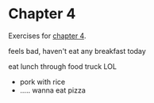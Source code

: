 # Chapter 4
Exercises for [chapter 4](https://info201.github.io/git-basics.html).

feels bad, haven't eat any breakfast today

eat lunch through food truck LOL

- pork with rice
- ..... wanna eat pizza
